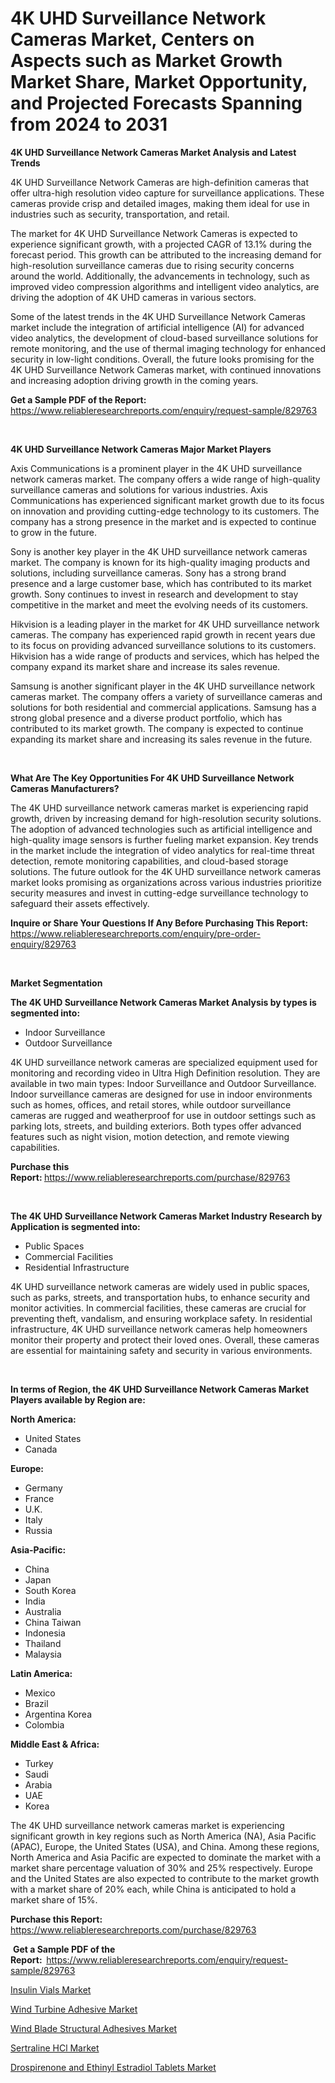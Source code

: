 <p><h1>4K UHD Surveillance Network Cameras Market, Centers on Aspects such as Market Growth Market Share, Market Opportunity, and Projected Forecasts Spanning from 2024 to 2031</h1></p><p><strong>4K UHD Surveillance Network Cameras Market Analysis and Latest Trends</strong></p>
<p><p>4K UHD Surveillance Network Cameras are high-definition cameras that offer ultra-high resolution video capture for surveillance applications. These cameras provide crisp and detailed images, making them ideal for use in industries such as security, transportation, and retail.</p><p>The market for 4K UHD Surveillance Network Cameras is expected to experience significant growth, with a projected CAGR of 13.1% during the forecast period. This growth can be attributed to the increasing demand for high-resolution surveillance cameras due to rising security concerns around the world. Additionally, the advancements in technology, such as improved video compression algorithms and intelligent video analytics, are driving the adoption of 4K UHD cameras in various sectors.</p><p>Some of the latest trends in the 4K UHD Surveillance Network Cameras market include the integration of artificial intelligence (AI) for advanced video analytics, the development of cloud-based surveillance solutions for remote monitoring, and the use of thermal imaging technology for enhanced security in low-light conditions. Overall, the future looks promising for the 4K UHD Surveillance Network Cameras market, with continued innovations and increasing adoption driving growth in the coming years.</p></p>
<p><strong>Get a Sample PDF of the Report:&nbsp;</strong> <a href="https://www.reliableresearchreports.com/enquiry/request-sample/829763">https://www.reliableresearchreports.com/enquiry/request-sample/829763</a></p>
<p>&nbsp;</p>
<p><strong>4K UHD Surveillance Network Cameras Major Market Players</strong></p>
<p><p>Axis Communications is a prominent player in the 4K UHD surveillance network cameras market. The company offers a wide range of high-quality surveillance cameras and solutions for various industries. Axis Communications has experienced significant market growth due to its focus on innovation and providing cutting-edge technology to its customers. The company has a strong presence in the market and is expected to continue to grow in the future.</p><p>Sony is another key player in the 4K UHD surveillance network cameras market. The company is known for its high-quality imaging products and solutions, including surveillance cameras. Sony has a strong brand presence and a large customer base, which has contributed to its market growth. Sony continues to invest in research and development to stay competitive in the market and meet the evolving needs of its customers.</p><p>Hikvision is a leading player in the market for 4K UHD surveillance network cameras. The company has experienced rapid growth in recent years due to its focus on providing advanced surveillance solutions to its customers. Hikvision has a wide range of products and services, which has helped the company expand its market share and increase its sales revenue.</p><p>Samsung is another significant player in the 4K UHD surveillance network cameras market. The company offers a variety of surveillance cameras and solutions for both residential and commercial applications. Samsung has a strong global presence and a diverse product portfolio, which has contributed to its market growth. The company is expected to continue expanding its market share and increasing its sales revenue in the future.</p></p>
<p>&nbsp;</p>
<p><strong>What Are The Key Opportunities For 4K UHD Surveillance Network Cameras Manufacturers?</strong></p>
<p><p>The 4K UHD surveillance network cameras market is experiencing rapid growth, driven by increasing demand for high-resolution security solutions. The adoption of advanced technologies such as artificial intelligence and high-quality image sensors is further fueling market expansion. Key trends in the market include the integration of video analytics for real-time threat detection, remote monitoring capabilities, and cloud-based storage solutions. The future outlook for the 4K UHD surveillance network cameras market looks promising as organizations across various industries prioritize security measures and invest in cutting-edge surveillance technology to safeguard their assets effectively.</p></p>
<p><strong>Inquire or Share Your Questions If Any Before Purchasing This Report:</strong> <a href="https://www.reliableresearchreports.com/enquiry/pre-order-enquiry/829763">https://www.reliableresearchreports.com/enquiry/pre-order-enquiry/829763</a></p>
<p>&nbsp;</p>
<p><strong>Market Segmentation</strong></p>
<p><strong>The 4K UHD Surveillance Network Cameras Market Analysis by types is segmented into:</strong></p>
<p><ul><li>Indoor Surveillance</li><li>Outdoor Surveillance</li></ul></p>
<p><p>4K UHD surveillance network cameras are specialized equipment used for monitoring and recording video in Ultra High Definition resolution. They are available in two main types: Indoor Surveillance and Outdoor Surveillance. Indoor surveillance cameras are designed for use in indoor environments such as homes, offices, and retail stores, while outdoor surveillance cameras are rugged and weatherproof for use in outdoor settings such as parking lots, streets, and building exteriors. Both types offer advanced features such as night vision, motion detection, and remote viewing capabilities.</p></p>
<p><strong>Purchase this Report:&nbsp;</strong><a href="https://www.reliableresearchreports.com/purchase/829763">https://www.reliableresearchreports.com/purchase/829763</a></p>
<p>&nbsp;</p>
<p><strong>The 4K UHD Surveillance Network Cameras Market Industry Research by Application is segmented into:</strong></p>
<p><ul><li>Public Spaces</li><li>Commercial Facilities</li><li>Residential Infrastructure</li></ul></p>
<p><p>4K UHD surveillance network cameras are widely used in public spaces, such as parks, streets, and transportation hubs, to enhance security and monitor activities. In commercial facilities, these cameras are crucial for preventing theft, vandalism, and ensuring workplace safety. In residential infrastructure, 4K UHD surveillance network cameras help homeowners monitor their property and protect their loved ones. Overall, these cameras are essential for maintaining safety and security in various environments.</p></p>
<p>&nbsp;</p>
<p><strong>In terms of Region, the 4K UHD Surveillance Network Cameras Market Players available by Region are:</strong></p>
<p>
    <p> <strong> North America: </strong>
        <ul>
            <li>United States</li>
            <li>Canada</li>
        </ul>
        </p> 
    <p> <strong> Europe: </strong>
        <ul>
            <li>Germany</li>
            <li>France</li>
            <li>U.K.</li>
            <li>Italy</li>
            <li>Russia</li>
        </ul>
        </p> 
    <p> <strong> Asia-Pacific: </strong>
        <ul>
            <li>China</li>
            <li>Japan</li>
            <li>South Korea</li>
            <li>India</li>
            <li>Australia</li>
            <li>China Taiwan</li>
            <li>Indonesia</li>
            <li>Thailand</li>
            <li>Malaysia</li>
        </ul>
        </p> 
    <p> <strong> Latin America: </strong>
        <ul>
            <li>Mexico</li>
            <li>Brazil</li>
            <li>Argentina Korea</li>
            <li>Colombia</li>
        </ul>
        </p> 
    <p> <strong> Middle East & Africa: </strong>
        <ul>
            <li>Turkey</li>
            <li>Saudi</li>
            <li>Arabia</li>
            <li>UAE</li>
            <li>Korea</li>
        </ul>
    </p>
    </p>
<p><p>The 4K UHD surveillance network cameras market is experiencing significant growth in key regions such as North America (NA), Asia Pacific (APAC), Europe, the United States (USA), and China. Among these regions, North America and Asia Pacific are expected to dominate the market with a market share percentage valuation of 30% and 25% respectively. Europe and the United States are also expected to contribute to the market growth with a market share of 20% each, while China is anticipated to hold a market share of 15%.</p></p>
<p><strong>Purchase this Report: </strong><a href="https://www.reliableresearchreports.com/purchase/829763">https://www.reliableresearchreports.com/purchase/829763</a></p>
<p>&nbsp;<strong>Get a Sample PDF of the Report:&nbsp;&nbsp;</strong><a href="https://www.reliableresearchreports.com/enquiry/request-sample/829763">https://www.reliableresearchreports.com/enquiry/request-sample/829763</a></p>
<p><strong></strong></p>
<p><p><a href="https://medium.com/@williecole1960/insulin-vials-nbsp-market-focuses-on-market-share-size-and-projected-forecast-till-2031-76b92b2b47cd">Insulin Vials Market</a></p><p><a href="https://github.com/Hazelklievgspy6vdcsmu106w/Market-Research-Report-List-1/blob/main/wind-turbine-adhesive-market.md">Wind Turbine Adhesive Market</a></p><p><a href="https://github.com/ChiragRp1/Market-Research-Report-List-3/blob/main/wind-blade-structural-adhesives-market.md">Wind Blade Structural Adhesives Market</a></p><p><a href="https://medium.com/@williecole1960/sertraline-hcl-market-outlook-industry-overview-and-forecast-2024-to-2031-01bcab36f0c3">Sertraline HCl Market</a></p><p><a href="https://medium.com/@williecole1960/drospirenone-and-ethinyl-estradiol-tablets-nbsp-market-focuses-on-market-share-size-and-projected-dc8aa2dcfc7d">Drospirenone and Ethinyl Estradiol Tablets Market</a></p></p>